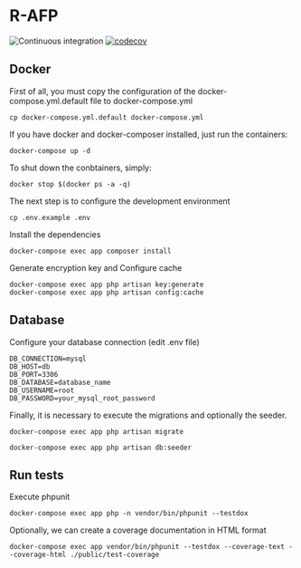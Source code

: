 # R-AFP

![Continuous integration](https://github.com/brionescl/r-afp/workflows/Continuous%20integration/badge.svg)
[![codecov](https://codecov.io/gh/brionescl/r-afp/branch/master/graph/badge.svg)](https://codecov.io/gh/brionescl/r-afp)

## Docker

First of all, you must copy the configuration of the docker-compose.yml.default file to docker-compose.yml

```
cp docker-compose.yml.default docker-compose.yml
```

If you have docker and docker-composer installed, just run the containers:

```
docker-compose up -d
```

To shut down the conbtainers, simply:

```
docker stop $(docker ps -a -q)
```

The next step is to configure the development environment

```
cp .env.example .env
```

Install the dependencies

```
docker-compose exec app composer install
```

Generate encryption key and Configure cache

```
docker-compose exec app php artisan key:generate
docker-compose exec app php artisan config:cache
```

## Database

Configure your database connection (edit .env file)

```
DB_CONNECTION=mysql
DB_HOST=db
DB_PORT=3306
DB_DATABASE=database_name
DB_USERNAME=root
DB_PASSWORD=your_mysql_root_password
```

Finally, it is necessary to execute the migrations and optionally the seeder.

```
docker-compose exec app php artisan migrate
```

```
docker-compose exec app php artisan db:seeder
```

## Run tests

Execute phpunit

```
docker-compose exec app php -n vendor/bin/phpunit --testdox
```

Optionally, we can create a coverage documentation in HTML format

```
docker-compose exec app vendor/bin/phpunit --testdox --coverage-text --coverage-html ./public/test-coverage
```
